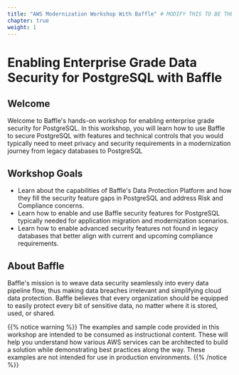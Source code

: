 ```yaml
---
title: "AWS Modernization Workshop With Baffle" # MODIFY THIS TO BE THE TITLE OF YOUR WORKSHOP
chapter: true
weight: 1
---
```


# Enabling Enterprise Grade Data Security for PostgreSQL with Baffle  <!-- CHANGE THIS TO BE THE TITLE OF YOUR WORKSHOP -->


## Welcome

Welcome to Baffle's hands-on workshop for enabling enterprise grade security for PostgreSQL. In this workshop, you will learn how to use Baffle to secure PostgreSQL with features and technical controls that you would typically need to meet privacy and security requirements in a modernization journey from legacy databases to PostgreSQL

## Workshop Goals

* Learn about the capabilities of Baffle's Data Protection Platform and how they fill the security feature gaps in PostgreSQL and address Risk and Compliance concerns.
* Learn how to enable and use Baffle security features for PostgreSQL typically needed for application migration and modernization scenarios.
* Learn how to enable advanced security features not found in legacy databases that better align with current and upcoming compliance requirements.

## About Baffle
Baffle's mission is to weave data security seamlessly into every data pipeline flow, thus making data breaches irrelevant and simplifying cloud data protection. Baffle believes that every organization should be equipped to easily protect every bit of sensitive data, no matter where it is stored, used, or shared.


{{% notice warning %}}
The examples and sample code provided in this workshop are intended to be consumed as instructional content. These will help you understand how various AWS services can be architected to build a solution while demonstrating best practices along the way. These examples are not intended for use in production environments.
{{% /notice %}}
